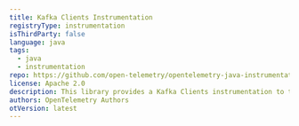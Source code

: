 ```yaml
---
title: Kafka Clients Instrumentation
registryType: instrumentation
isThirdParty: false
language: java
tags:
  - java
  - instrumentation
repo: https://github.com/open-telemetry/opentelemetry-java-instrumentation/tree/master/instrumentation/kafka-clients-0.11
license: Apache 2.0
description: This library provides a Kafka Clients instrumentation to track requests through OpenTelemetry.
authors: OpenTelemetry Authors
otVersion: latest
---
```

